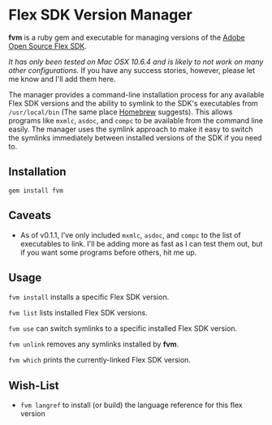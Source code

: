 Flex SDK Version Manager
========================

**fvm** is a ruby gem and executable for managing versions of the [Adobe Open Source Flex SDK][flex-sdk].

*It has only been tested on Mac OSX 10.6.4 and is likely to not work on many other configurations.* If you
have any success stories, however, please let me know and I'll add them here.

The manager provides a command-line installation process for any available Flex SDK versions and the 
ability to symlink to the SDK's executables from `/usr/local/bin` (The same place [Homebrew][homebrew] suggests). 
This allows programs like `mxmlc`, `asdoc`, and `compc` to be available from the command line easily. 
The manager uses the symlink approach to make it easy to switch the symlinks immediately between 
installed versions of the SDK if you need to.

Installation
------------

`gem install fvm`

Caveats
-------

- As of v0.1.1, I've only included `mxmlc`, `asdoc`, and `compc` to the list of executables to link. I'll
  be adding more as fast as I can test them out, but if you want some programs before others, hit me up.

Usage
-----

`fvm install` installs a specific Flex SDK version.

`fvm list` lists installed Flex SDK versions.

`fvm use` can switch symlinks to a specific installed Flex SDK version.

`fvm unlink` removes any symlinks installed by **fvm**.

`fvm which` prints the currently-linked Flex SDK version.

Wish-List
---------

- `fvm langref` to install (or build) the language reference for this flex version

[flex-sdk]: http://opensource.adobe.com/wiki/display/flexsdk/Flex+SDK "Adobe Open Source Flex SDK"
[homebrew]: https://github.com/mxcl/homebrew "Homebrew GitHub Repo"